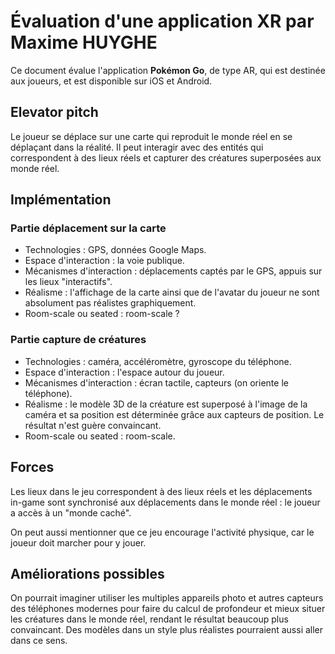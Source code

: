 # Évaluation d'une application XR par Maxime HUYGHE

Ce document évalue l'application **Pokémon Go**, de type AR, qui
est destinée aux joueurs, et est disponible sur iOS et Android.

## Elevator pitch

Le joueur se déplace sur une carte qui reproduit le monde réel en se
déplaçant dans la réalité. Il peut interagir avec des entités qui correspondent
à des lieux réels et capturer des créatures superposées aux monde réel.

## Implémentation

### Partie déplacement sur la carte

- Technologies : GPS, données Google Maps.
- Espace d'interaction : la voie publique.
- Mécanismes d'interaction : déplacements captés par le GPS, appuis sur les
    lieux "interactifs".
- Réalisme : l'affichage de la carte ainsi que de l'avatar du joueur ne sont
    absolument pas réalistes graphiquement.
- Room-scale ou seated : room-scale ?

### Partie capture de créatures

- Technologies : caméra, accéléromètre, gyroscope du téléphone.
- Espace d'interaction : l'espace autour du joueur.
- Mécanismes d'interaction : écran tactile, capteurs (on oriente le téléphone).
- Réalisme : le modèle 3D de la créature est superposé à l'image de la caméra
    et sa position est déterminée grâce aux capteurs de position. Le résultat
    n'est guère convaincant.
- Room-scale ou seated : room-scale.

## Forces

Les lieux dans le jeu correspondent à des lieux réels et les déplacements
in-game sont synchronisé aux déplacements dans le monde réel : le joueur a
accès à un "monde caché".

On peut aussi mentionner que ce jeu encourage l'activité physique, car le
joueur doit marcher pour y jouer.

## Améliorations possibles

On pourrait imaginer utiliser les multiples appareils photo et autres capteurs
des téléphones modernes pour faire du calcul de profondeur et mieux situer les
créatures dans le monde réel, rendant le résultat beaucoup plus convaincant.
Des modèles dans un style plus réalistes pourraient aussi aller dans ce sens.

